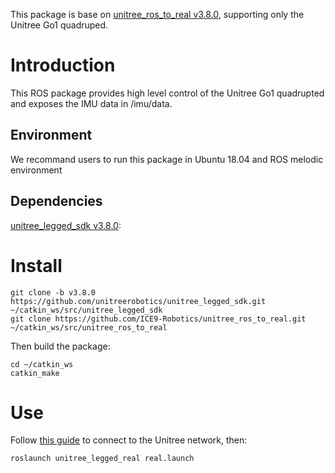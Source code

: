 This package is base on [unitree_ros_to_real v3.8.0](https://github.com/unitreerobotics/unitree_ros_to_real/tree/v3.8.0), supporting only the Unitree Go1 quadruped.

# Introduction
This ROS package provides high level control of the Unitree Go1 quadrupted and exposes the IMU data in /imu/data.  

## Environment
We recommand users to run this package in Ubuntu 18.04 and ROS melodic environment

## Dependencies
[unitree_legged_sdk v3.8.0](https://github.com/unitreerobotics/unitree_legged_sdk/releases/tag/3.8.0):

# Install
```
git clone -b v3.8.0 https://github.com/unitreerobotics/unitree_legged_sdk.git ~/catkin_ws/src/unitree_legged_sdk
git clone https://github.com/ICE9-Robotics/unitree_ros_to_real.git ~/catkin_ws/src/unitree_ros_to_real
```
Then build the package:
```
cd ~/catkin_ws
catkin_make
```

# Use
Follow [this guide](https://github.com/ICE9-Robotics/ice9_unitree/wiki/Access-the-Unitree-PCs) to connect to the Unitree network, then:
```
roslaunch unitree_legged_real real.launch
```
